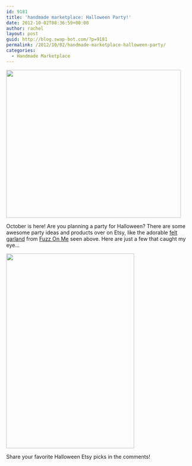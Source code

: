```yaml
---
id: 9181
title: 'handmade marketplace: Halloween Party!'
date: 2012-10-02T08:36:59+00:00
author: rachel
layout: post
guid: http://blog.swap-bot.com/?p=9181
permalink: /2012/10/02/handmade-marketplace-halloween-party/
categories:
  - Handmade Marketplace
---
```

[<img src="http://blog.swap-bot.com/wp-content/uploads/2012/10/fuzzonme.jpg" alt="" title="fuzzonme" width="470" height="397" class="alignnone size-full wp-image-9182" srcset="http://blog.swap-bot.com/wp-content/uploads/2012/10/fuzzonme-300x253.jpg 300w, http://blog.swap-bot.com/wp-content/uploads/2012/10/fuzzonme.jpg 470w" sizes="(max-width: 470px) 100vw, 470px" />](http://www.etsy.com/listing/106552595/halloween-ornament-fuzz-baby-ghost)

October is here! Are you planning a party for Halloween? There are some awesome party ideas and products over on Etsy, like the adorable [felt garland](http://www.etsy.com/listing/106552595/halloween-ornament-fuzz-baby-ghost) from [Fuzz On Me](http://www.etsy.com/shop/fuzzonme?ref=seller_info) seen above. Here are just a few that caught my eye&#8230;

<img src="http://blog.swap-bot.com/wp-content/uploads/2012/10/Screen-shot-2012-12-06-at-12.09.59-PM.png" alt="" title="Screen shot 2012-12-06 at 12.09.59 PM" width="344" height="523" class="alignnone size-full wp-image-9307" />

Share your favorite Halloween Etsy picks in the comments!
